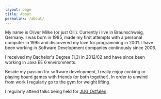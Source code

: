 ```yaml
---
layout: page
title: About
permalink: /about/
---
```


My name is Oliver Milke (or just Olli). Currently i live in Braunschweig, Germany. I was born in 1985, made my first attempts with a personal computer in 1995 and discovered my love for programming in 2001. I have been working in Software Development companies continously since 2006.

I received my Bachelor's Degree (1,3) in 2012/02 and have since been working in Java EE 6 environments.

Beside my passion for software development, I really enjoy cooking or playing board games with friends (or both together). In order to unwind from work I regularly go to the gym for weight lifting.

I regularly attend talks being held for [JUG Ostfalen](http://www.jug-ostfalen.de/).
